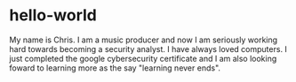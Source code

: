 # hello-world
My name is Chris.
I am a music producer and now I am seriously working hard towards becoming a security analyst.
I have always loved computers.
I just completed the google cybersecurity certificate and I am also looking foward to learning more as the say "learning never ends".
